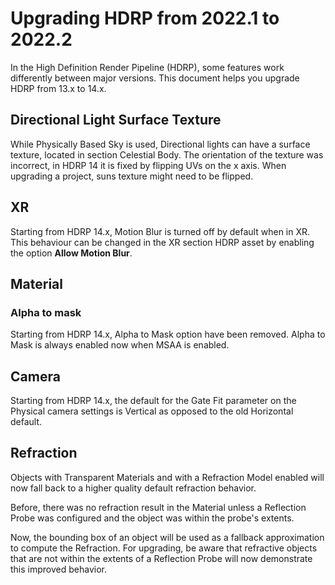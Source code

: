 # Upgrading HDRP from 2022.1 to 2022.2

In the High Definition Render Pipeline (HDRP), some features work differently between major versions. This document helps you upgrade HDRP from 13.x to 14.x.

## Directional Light Surface Texture

While Physically Based Sky is used, Directional lights can have a surface texture, located in section Celestial Body. The orientation of the texture was incorrect, in HDRP 14 it is fixed by flipping UVs on the x axis. When upgrading a project, suns texture might need to be flipped.

## XR

Starting from HDRP 14.x, Motion Blur is turned off by default when in XR. This behaviour can be changed in the XR section HDRP asset by enabling the option **Allow Motion Blur**.

## Material

### Alpha to mask

Starting from HDRP 14.x, Alpha to Mask option have been removed. Alpha to Mask is always enabled now when MSAA is enabled.


## Camera

Starting from HDRP 14.x, the default for the Gate Fit parameter on the Physical camera settings is Vertical as opposed to the old Horizontal default.


## Refraction

Objects with Transparent Materials and with a Refraction Model enabled will now fall back to a higher quality default refraction behavior.

Before, there was no refraction result in the Material unless a Reflection Probe was configured and the object was within the probe's extents.

Now, the bounding box of an object will be used as a fallback approximation to compute the Refraction. For upgrading, be aware that refractive objects that are not within the extents of a Reflection Probe will now demonstrate this improved behavior.

